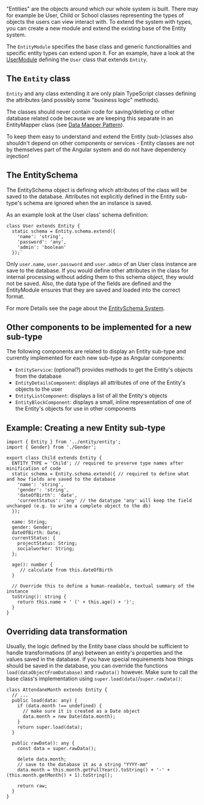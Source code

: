 "Entities" are the objects around which our whole system is built. There may for example be User, Child or School classes representing the types of objects the users can view interact with. To extend the system with types, you can create a new module and extend the existing base of the Entity system.

The `EntityModule` specifies the base class and generic functionalities and specific entity types can extend upon it. For an example, have a look at the [UserModule](https://github.com/NGO-DB/ndb-core/tree/master/src/app/user) defining the `User` class that extends `Entity`.



## The `Entity` class
`Entity` and any class extending it are only plain TypeScript classes defining the attributes (and possibly some "business logic" methods). 

The classes should never contain code for saving/deleting or other database related code because we are keeping this separate in an EntityMapper class (see [Data Mapper Pattern](https://en.wikipedia.org/wiki/Data_mapper_pattern)).

To keep them easy to understand and extend the Entity (sub-)classes also shouldn't depend on other components or services - Entity classes are not by themselves part of the Angular system and do not have dependency injection!


## The EntitySchema
The EntitySchema object is defining which attributes of the class will be saved to the database. Attributes not explicitly defined in the Entity sub-type's schema are ignored when the an instance is saved.

As an example look at the User class' schema definition:

    class User extends Entity {
      static schema = Entity.schema.extend({
        'name': 'string',
        'password': 'any',
        'admin': 'boolean'
      });`

Only `user.name`, `user.password` and `user.admin` of an User class instance are save to the database. If you would define other attributes in the class for internal processing without adding them to this schema object, they would not be saved. Also, the data type of the fields are defined and the EntityModule ensures that they are saved and loaded into the correct format.

For more Details see the page about the [EntitySchema System](https://github.com/NGO-DB/ndb-core/wiki/EntitySchema-System).


## Other components to be implemented for a new sub-type
The following components are related to display an Entity sub-type and currently implemented for each new sub-type as Angular components:
* `EntityService`: (optional?) provides methods to get the Entity's objects from the database
* `EntityDetailsComponent`: displays all attributes of one of the Entity's objects to the user
* `EntityListComponent`: displays a list of all the Entity's objects
* `EntityBlockComponent`: displays a small, inline representation of one of the Entity's objects for use in other components



## Example: Creating a new Entity sub-type

```
import { Entity } from '../entity/entity';
import { Gender} from './Gender';

export class Child extends Entity {
  ENTITY_TYPE = 'Child'; // required to preserve type names after minification of code
  static schema = Entity.schema.extend({ // required to define what and how fields are saved to the database
    'name': 'string',
    'gender': 'string',
    'dateOfBirth': 'date',
    'currentStatus': 'any' // the datatype 'any' will keep the field unchanged (e.g. to write a complete object to the db)
  });

  name: String;
  gender: Gender;
  dateOfBirth: Date;
  currentStatus: {
    projectStatus: String;
    socialworker: String;
  };

  age(): number {
     // calculate from this.dateOfBirth
  }

  // Override this to define a human-readable, textual summary of the instance
  toString(): string {
    return this.name + ' (' + this.age() + ')';
  }
}
```


## Overriding data transformation
Usually, the logic defined by the Entity base class should be sufficient to handle transformations (if any) between an entity's properties and the values saved in the database. If you have special requirements how things should be saved in the database, you can override the functions `load(dataObjectFromDatabase)` and `rawData()` however. Make sure to call the base class's implementation using `super.load(data)`/`super.rawData()`:

```
class AttendaneMonth extends Entity {
  // ...
  public load(data: any) {
    if (data.month !== undefined) {
      // make sure it is created as a Date object
      data.month = new Date(data.month);
    }
    return super.load(data);
  }

  public rawData(): any {
    const data = super.rawData();

    delete data.month;
    // save to the database it as a string "YYYY-mm"
    data.month = this.month.getFullYear().toString() + '-' + (this.month.getMonth() + 1).toString();

    return raw;
  }
}
```